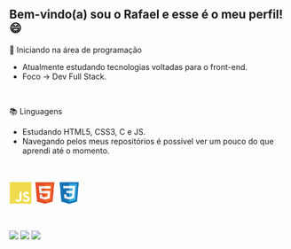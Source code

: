 ## Bem-vindo(a) sou o Rafael e esse é o meu perfil! 😄

🎯 Iniciando na área de programação <br>
- Atualmente estudando tecnologias voltadas para o front-end.<br>
- Foco -> Dev Full Stack.
<br>

📚 Linguagens <br>
- Estudando HTML5, CSS3, C e JS. <br>
- Navegando pelos meus repositórios é possivel ver um pouco do que aprendi até o momento. <br>
<br>
  
 <div ><br>
  <img align="center" height ="40" alt="Js" src="https://raw.githubusercontent.com/devicons/devicon/master/icons/javascript/javascript-plain.svg">
  <img align="center" height ="40" alt="HTML" src="https://raw.githubusercontent.com/devicons/devicon/master/icons/html5/html5-original.svg">
  <img align="center" height ="40" alt="CSS" src="https://raw.githubusercontent.com/devicons/devicon/master/icons/css3/css3-original.svg">
 </div><br>

<br>
<div> 

  <a href = "mailto:rafa.celos.dev@gmail.com"><img src="https://img.shields.io/badge/-Gmail-%23333?style=for-the-badge&logo=gmail&logoColor=white" target="_blank"></a>
  <a href="www.linkedin.com/in/rafaeloliveiradev" target="_blank"><img src="https://img.shields.io/badge/-LinkedIn-%230077B5?style=for-the-badge&logo=linkedin&logoColor=white" target="_blank"></a>
  <a href="https://github.com/rafacelos" target="_blank"><img src="https://img.shields.io/badge/-Portf%C3%B3lio-brown?style=for-the-badge&logo=true" target="_blank"></a>
</div>
